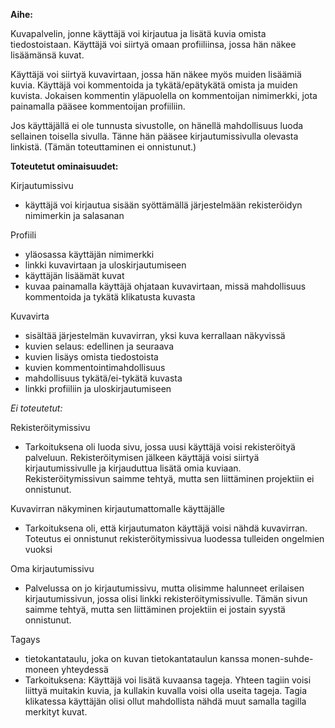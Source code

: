**Aihe:**

Kuvapalvelin, jonne käyttäjä voi kirjautua ja lisätä kuvia omista tiedostoistaan. Käyttäjä voi siirtyä omaan profiiliinsa, jossa hän näkee lisäämänsä kuvat. 

Käyttäjä voi siirtyä kuvavirtaan, jossa hän näkee myös muiden lisäämiä kuvia. Käyttäjä voi kommentoida ja tykätä/epätykätä omista ja muiden kuvista. Jokaisen kommentin yläpuolella on kommentoijan nimimerkki, jota painamalla pääsee kommentoijan profiiliin.

Jos käyttäjällä ei ole tunnusta sivustolle, on hänellä mahdollisuus luoda sellainen toisella sivulla. Tänne hän pääsee kirjautumissivulla olevasta linkistä. (Tämän toteuttaminen ei onnistunut.)



**Toteutetut ominaisuudet:**

Kirjautumissivu
* käyttäjä voi kirjautua sisään syöttämällä järjestelmään rekisteröidyn nimimerkin ja salasanan

Profiili
* yläosassa käyttäjän nimimerkki
* linkki kuvavirtaan ja uloskirjautumiseen
* käyttäjän lisäämät kuvat
* kuvaa painamalla käyttäjä ohjataan kuvavirtaan, missä mahdollisuus kommentoida ja tykätä klikatusta kuvasta

Kuvavirta
* sisältää järjestelmän kuvavirran, yksi kuva kerrallaan näkyvissä
* kuvien selaus: edellinen ja seuraava
* kuvien lisäys omista tiedostoista
* kuvien kommentointimahdollisuus
* mahdollisuus tykätä/ei-tykätä kuvasta
* linkki profiiliin ja uloskirjautumiseen


_Ei toteutetut:_

Rekisteröitymissivu
* Tarkoituksena oli luoda sivu, jossa uusi käyttäjä voisi rekisteröityä palveluun. Rekisteröitymisen jälkeen käyttäjä voisi siirtyä kirjautumissivulle ja kirjauduttua lisätä omia kuviaan. Rekisteröitymissivun saimme tehtyä, mutta sen liittäminen projektiin ei onnistunut. 

Kuvavirran näkyminen kirjautumattomalle käyttäjälle
* Tarkoituksena oli, että kirjautumaton käyttäjä voisi nähdä kuvavirran. Toteutus ei onnistunut rekisteröitymissivua luodessa tulleiden ongelmien vuoksi

Oma kirjautumissivu
* Palvelussa on jo kirjautumissivu, mutta olisimme halunneet erilaisen kirjautumissivun, jossa olisi linkki rekisteröitymissivulle. Tämän sivun saimme tehtyä, mutta sen liittäminen projektiin ei jostain syystä onnistunut.

Tagays
* tietokantataulu, joka on kuvan tietokantataulun kanssa monen-suhde-moneen yhteydessä
* Tarkoituksena: Käyttäjä voi lisätä kuvaansa tageja. Yhteen tagiin voisi liittyä muitakin kuvia, ja kullakin kuvalla voisi olla useita tageja. Tagia klikatessa käyttäjän olisi ollut mahdollista nähdä muut samalla tagilla merkityt kuvat.

